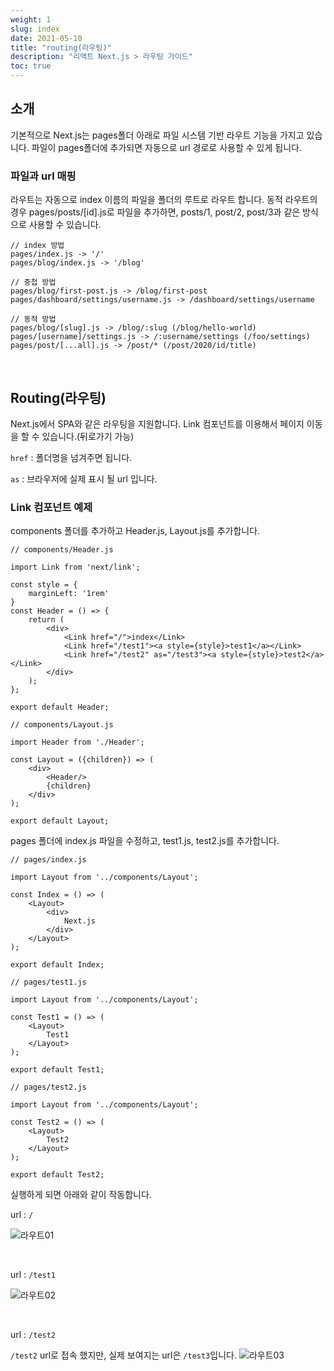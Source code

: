 ```yaml
---
weight: 1
slug: index
date: 2021-05-10
title: "routing(라우팅)"
description: "리액트 Next.js > 라우팅 가이드"
toc: true
---
```


## 소개

기본적으로 Next.js는 pages폴더 아래로 파일 시스템 기반 라우트 기능을 가지고 있습니다.
파일이 pages폴더에 추가되면 자동으로 url 경로로 사용할 수 있게 됩니다.

### 파일과 url 매핑
라우트는 자동으로 index 이름의 파일을 폴더의 루트로 라우트 합니다.
동적 라우트의 경우 pages/posts/[id].js로 파일을 추가하면, posts/1, post/2, post/3과 같은 방식으로 사용할 수 있습니다.

```
// index 방법
pages/index.js -> '/'
pages/blog/index.js -> '/blog'

// 중첩 방법
pages/blog/first-post.js -> /blog/first-post
pages/dashboard/settings/username.js -> /dashboard/settings/username

// 동적 방법
pages/blog/[slug].js -> /blog/:slug (/blog/hello-world)
pages/[username]/settings.js -> /:username/settings (/foo/settings)
pages/post/[...all].js -> /post/* (/post/2020/id/title)

```

<br>

## Routing(라우팅)

Next.js에서 SPA와 같은 라우팅을 지원합니다. Link 컴포넌트를 이용해서 페이지 이동을 할 수 있습니다.(뒤로가기 가능)

`href` : 폴더명을 넘겨주면 됩니다.

`as` : 브라우저에 실제 표시 될 url 입니다.

### Link 컴포넌트 예제

components 폴더를 추가하고 Header.js, Layout.js를 추가합니다.

```
// components/Header.js

import Link from 'next/link';

const style = {
    marginLeft: '1rem'
}
const Header = () => {
    return (
        <div>
            <Link href="/">index</Link>
            <Link href="/test1"><a style={style}>test1</a></Link>
            <Link href="/test2" as="/test3"><a style={style}>test2</a></Link>
        </div>
    );
};

export default Header;
```

```
// components/Layout.js

import Header from './Header';

const Layout = ({children}) => (
    <div>
        <Header/>
        {children}
    </div>
);

export default Layout;
```

pages 폴더에 index.js 파일을 수정하고, test1.js, test2.js를 추가합니다.

```
// pages/index.js

import Layout from '../components/Layout';

const Index = () => (
    <Layout>
        <div>
            Next.js
        </div>
    </Layout>
);

export default Index;
```

```
// pages/test1.js

import Layout from '../components/Layout';

const Test1 = () => (
    <Layout>
        Test1
    </Layout>
);

export default Test1;
```

```
// pages/test2.js

import Layout from '../components/Layout';

const Test2 = () => (
    <Layout>
        Test2
    </Layout>
);

export default Test2;
```

실행하게 되면 아래와 같이 작동합니다.

url : `/`

![라우트01](/docs/front/react/nextjs/routing/01.png)

<br>

url : `/test1`

![라우트02](/docs/front/react/nextjs/routing/02.png)

<br>

url : `/test2`

`/test2` url로 접속 했지만, 실제 보여지는 url은 `/test3`입니다.
![라우트03](/docs/front/react/nextjs/routing/03.png)

<!--
https://nextjs.org/docs/routing/introduction#nested-routes
https://yceffort.kr/2020/03/nextjs-01-route
-->